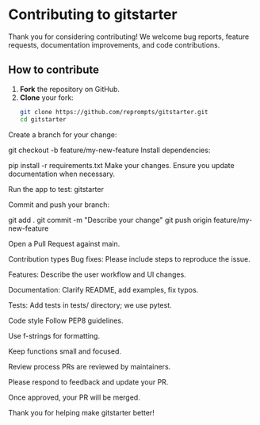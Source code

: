 # Contributing to gitstarter

Thank you for considering contributing! We welcome bug reports, feature requests, documentation improvements, and code contributions.

## How to contribute

1. **Fork** the repository on GitHub.
2. **Clone** your fork:
   ```bash
   git clone https://github.com/reprompts/gitstarter.git
   cd gitstarter

Create a branch for your change:

git checkout -b feature/my-new-feature
Install dependencies:

pip install -r requirements.txt
Make your changes. Ensure you update documentation when necessary.

Run the app to test:
gitstarter

Commit and push your branch:

git add .
git commit -m "Describe your change"
git push origin feature/my-new-feature

Open a Pull Request against main.

Contribution types
Bug fixes: Please include steps to reproduce the issue.

Features: Describe the user workflow and UI changes.

Documentation: Clarify README, add examples, fix typos.

Tests: Add tests in tests/ directory; we use pytest.

Code style
Follow PEP8 guidelines.

Use f-strings for formatting.

Keep functions small and focused.

Review process
PRs are reviewed by maintainers.

Please respond to feedback and update your PR.

Once approved, your PR will be merged.

Thank you for helping make gitstarter better!

